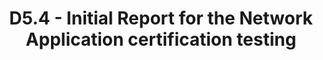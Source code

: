 ---
title: D5.4 - Initial Report for the Network Application certification testing
resource: /assets/documents/deliverables/D5.4 Initial Report for the Network Application certification testing.pdf
---